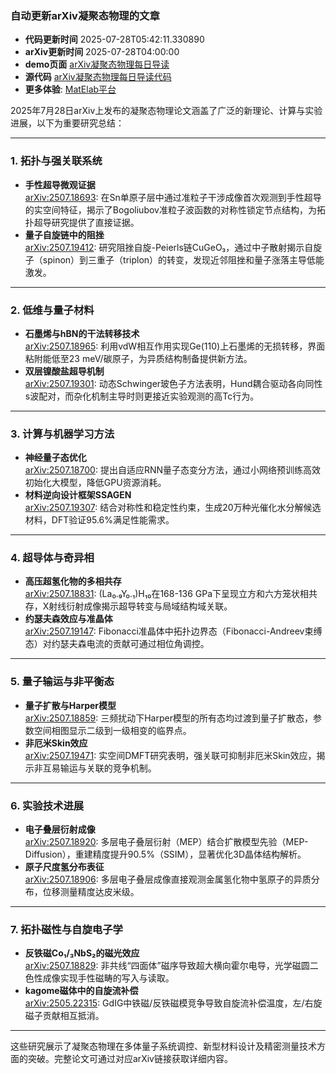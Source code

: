 ### 自动更新arXiv凝聚态物理的文章
  - **代码更新时间** 2025-07-28T05:42:11.330890
  - **arXiv更新时间** 2025-07-28T04:00:00
  - **demo页面** [arXiv凝聚态物理每日导读](https://iopwsy.github.io/arXiv_cond-mat/)
  - **源代码** [arXiv凝聚态物理每日导读代码](https://github.com/iopwsy/arXiv_cond-mat/)
  - **更多体验**: [MatElab平台](https://in.iphy.ac.cn/eln/#/recday)

2025年7月28日arXiv上发布的凝聚态物理论文涵盖了广泛的新理论、计算与实验进展，以下为重要研究总结：

---

### **1. 拓扑与强关联系统**
- **手性超导微观证据**  
  [arXiv:2507.18693](https://arxiv.org/abs/2507.18693): 在Sn单原子层中通过准粒子干涉成像首次观测到手性超导的实空间特征，揭示了Bogoliubov准粒子波函数的对称性锁定节点结构，为拓扑超导研究提供了直接证据。  
- **量子自旋链中的阻挫**  
  [arXiv:2507.19412](https://arxiv.org/abs/2507.19412): 研究阻挫自旋-Peierls链CuGeO₃，通过中子散射揭示自旋子（spinon）到三重子（triplon）的转变，发现近邻阻挫和量子涨落主导低能激发。

---

### **2. 低维与量子材料**
- **石墨烯与hBN的干法转移技术**  
  [arXiv:2507.18965](https://arxiv.org/abs/2507.18965): 利用vdW相互作用实现Ge(110)上石墨烯的无损转移，界面粘附能低至23 meV/碳原子，为异质结构制备提供新方法。  
- **双层镍酸盐超导机制**  
  [arXiv:2507.19301](https://arxiv.org/abs/2507.19301): 动态Schwinger玻色子方法表明，Hund耦合驱动各向同性s波配对，而杂化机制主导时则更接近实验观测的高Tc行为。

---

### **3. 计算与机器学习方法**
- **神经量子态优化**  
  [arXiv:2507.18700](https://arxiv.org/abs/2507.18700): 提出自适应RNN量子态变分方法，通过小网络预训练高效初始化大模型，降低GPU资源消耗。  
- **材料逆向设计框架SSAGEN**  
  [arXiv:2507.19307](https://arxiv.org/abs/2507.19307): 结合对称性和稳定性约束，生成20万种光催化水分解候选材料，DFT验证95.6%满足性能需求。

---

### **4. 超导体与奇异相**
- **高压超氢化物的多相共存**  
  [arXiv:2507.18831](https://arxiv.org/abs/2507.18831): (La₀.₉Y₀.₁)H₁₀在168-136 GPa下呈现立方和六方笼状相共存，X射线衍射成像揭示超导转变与局域结构域关联。  
- **约瑟夫森效应与准晶体**  
  [arXiv:2507.19147](https://arxiv.org/abs/2507.19147): Fibonacci准晶体中拓扑边界态（Fibonacci-Andreev束缚态）对约瑟夫森电流的贡献可通过相位角调控。

---

### **5. 量子输运与非平衡态**
- **量子扩散与Harper模型**  
  [arXiv:2507.18859](https://arxiv.org/abs/2507.18859): 三频扰动下Harper模型的所有态均过渡到量子扩散态，参数空间相图显示二级到一级相变的临界点。  
- **非厄米Skin效应**  
  [arXiv:2507.19471](https://arxiv.org/abs/2507.19471): 实空间DMFT研究表明，强关联可抑制非厄米Skin效应，揭示非互易输运与关联的竞争机制。

---

### **6. 实验技术进展**
- **电子叠层衍射成像**  
  [arXiv:2507.18920](https://arxiv.org/abs/2507.18920): 多层电子叠层衍射（MEP）结合扩散模型先验（MEP-Diffusion），重建精度提升90.5%（SSIM），显著优化3D晶体结构解析。  
- **原子尺度氢分布表征**  
  [arXiv:2507.18906](https://arxiv.org/abs/2507.18906): 多层电子叠层成像直接观测金属氢化物中氢原子的异质分布，位移测量精度达皮米级。

---

### **7. 拓扑磁性与自旋电子学**
- **反铁磁Co₁/₃NbS₂的磁光效应**  
  [arXiv:2507.18829](https://arxiv.org/abs/2507.18829): 非共线“四面体”磁序导致超大横向霍尔电导，光学磁圆二色性成像实现手性磁畴的写入与读取。  
- **kagome磁体中的自旋流补偿**  
  [arXiv:2505.22315](https://arxiv.org/abs/2505.22315): GdIG中铁磁/反铁磁模竞争导致自旋流补偿温度，左/右旋磁子贡献相互抵消。

---

这些研究展示了凝聚态物理在多体量子系统调控、新型材料设计及精密测量技术方面的突破。完整论文可通过对应arXiv链接获取详细内容。
